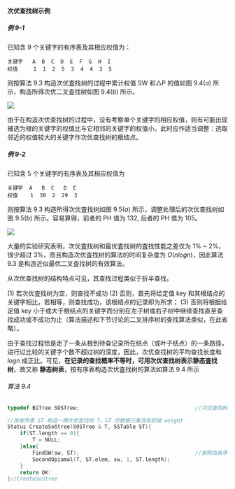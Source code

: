 
#### 次优查找树示例

##### 例 9-1 

已知含 9 个关键字的有序表及其相应权值为：

    关键字   A  B  C  D  E  F  G  H  I
    权值     1  1  2  5  3  4  4  3  5

则按算法 9.3 构造次优査找树的过程中累计权值 SW 和△P 的值如图 $9.4(a)$ 所示，构造所得次优二叉査找树如图 $9.4(b)$ 所示。

![](https://gitee.com/mayundaze/img_bed/raw/master/20200709162629.png)

由于在构造次优查找树的过程中，没有考察单个关键字的相应权值，则有可能出现被选为根的关键字的权值比与它相邻的关键字的权值小。此时应作适当调整：选取邻近的权值较大的关键字作次优查找树的根结点。

##### 例 9-2

已知含 5 个关键字的有序表及其相应权值为

    关键字  A   B  C   D  E 
    权值    1  30  2  29  3

则按算法 9.3 构造所得次优査找树如图 $9.5(a)$ 所示，调整处理后的次优查找树如图 $9.5(b)$ 所示。容易算得，前者的 PH 值为 132, 后者的 PH 值为 105。

![](https://gitee.com/mayundaze/img_bed/raw/master/20200709164407.png)

大量的实验研究表明，次优査找树和最优査找树的査找性能之差仅为 1% ~ 2%，很少超过 3%，而且构造次优査找树的算法的时间复杂度为 $O(n log n)$，因此算法 9.3 是构造近似最优二叉査找树的有效算法。

从次优查找树的结构特点可见，其查找过程类似于折半查找。

$(1)$ 若次优査找树为空，则查找不成功
$(2)$ 否则，首先将给定值 key 和其根结点的关键字相比，若相等，则查找成功，该根结点的记录即为所求；
$(3)$ 否则将根据给定值 key 小于或大于根结点的关键字而分别在左子树或右子树中继续查找直至查找成功或不成功为止（算法描述和下节讨论的二叉排序树的查找算法类似，在此省略）。

由于查找过程恰是走了一条从根到待查记录所在结点（或叶子结点）的一条路径，进行过比较的关键字个数不超过树的深度，因此，次优查找树的平均查找长度和 $logn$ 成正比。可见，**在记录的查找概率不等时，可用次优查找树表示静态査找树**，故又称 **静态树表**，按有序表构造次优査找树的算法如算法 9.4 所示

###### 算法 9.4

```cpp
typedef BiTree SOSTree;                                     //次优查找树采用二叉链表的存储结构 

//由有序表 ST 构造一棵次优查找树 T。ST 的数据元素含有权域 weight
Status CreateSoStree(SOSTree & T, SSTable ST){
    if(ST.length == 0){
        T = NULL;
    }else{
        FindSW(sw, ST);                                     //按照由有序表 ST 中各数据元素的 weight 域求累计权值表 sw
        SecondOpiamal(T, ST.elem, sw, 1, ST.length);
    }
    return OK:
}//CreateSoStree
```